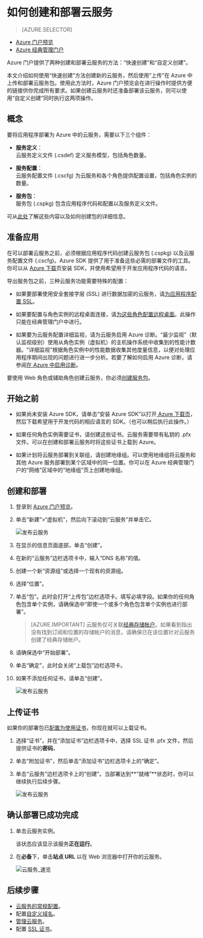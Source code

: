 <properties
	pageTitle="如何创建和部署云服务 | Azure"
	description="了解如何使用 Azure 门户创建和部署云服务。"
	services="cloud-services"
	documentationCenter=""
	authors="Thraka"
	manager="timlt"
	editor=""/>

<tags
	ms.service="cloud-services"
	ms.workload="tbd"
	ms.tgt_pltfrm="na"
	ms.devlang="na"
	ms.topic="article"
	ms.date="11/14/2016"
	wacn.date="12/05/2016"
	ms.author="adegeo"/>





# 如何创建和部署云服务

> [AZURE.SELECTOR]
- [Azure 门户预览](/documentation/articles/cloud-services-how-to-create-deploy-portal/)
- [Azure 经典管理门户](/documentation/articles/cloud-services-how-to-create-deploy/)

Azure 门户提供了两种创建和部署云服务的方法：“快速创建”和“自定义创建”。

本文介绍如何使用“快速创建”方法创建新的云服务，然后使用“上传”在 Azure 中上传和部署云服务包。使用此方法时，Azure 门户预览会在进行操作时提供方便的链接供你完成所有要求。如果创建云服务时还准备部署该云服务，则可以使用“自定义创建”同时执行这两项操作。


## 概念
要将应用程序部署为 Azure 中的云服务，需要以下三个组件：

- **服务定义**：  
  云服务定义文件 (.csdef) 定义服务模型，包括角色数量。

- **服务配置**：  
  云服务配置文件 (.cscfg) 为云服务和各个角色提供配置设置，包括角色实例的数量。

- **服务包**：  
  服务包 (.cspkg) 包含应用程序代码和配置以及服务定义文件。

可从[此处](/documentation/articles/cloud-services-model-and-package/)了解这些内容以及如何创建包的详细信息。

## 准备应用
在可以部署云服务之前，必须根据应用程序代码创建云服务包 (.cspkg) 以及云服务配置文件 (.cscfg)。Azure SDK 提供了用于准备这些必需的部署文件的工具。你可以从 [Azure 下载](/downloads/)页安装 SDK，并使用希望用于开发应用程序代码的语言。

导出服务包之前，三种云服务功能需要特殊的配置：

- 如果要部署使用安全套接字层 (SSL) 进行数据加密的云服务，请[为应用程序配置 SSL](/documentation/articles/cloud-services-configure-ssl-certificate-portal/#modify)。

- 如果要配置与角色实例的远程桌面连接，请[为这些角色配置远程桌面](/documentation/articles/cloud-services-role-enable-remote-desktop/)。此操作只能在经典管理门户中进行。

- 如果要为云服务配置详细监视，请为云服务启用 Azure 诊断。“最少监视”（默认监视级别）使用从角色实例（虚拟机）的主机操作系统中收集到的性能计数器。“详细监视”根据角色实例中的性能数据收集其他度量信息，以便对处理应用程序期间出现的问题进行进一步分析。若要了解如何启用 Azure 诊断，请参阅[在 Azure 中启用诊断](/documentation/articles/cloud-services-dotnet-diagnostics/)。

要使用 Web 角色或辅助角色创建云服务，你必须[创建服务包](/documentation/articles/cloud-services-model-and-package/#cspkg)。

## 开始之前

- 如果尚未安装 Azure SDK，请单击“安装 Azure SDK”以打开[ Azure 下载页](/downloads/)，然后下载希望用于开发代码的相应语言的 SDK。（也可以稍后执行此操作。）

- 如果任何角色实例需要证书，请创建这些证书。云服务需要带有私钥的 .pfx 文件。可以在创建和部署云服务时将这些证书上载到 Azure。

- 如果计划将云服务部署到关联组，请创建地缘组。可以使用地缘组将云服务和其他 Azure 服务部署到某个区域中的同一位置。你可以在 Azure 经典管理门户的“网络”区域中的“地缘组”页上创建地缘组。


## <a name="create-and-deploy"></a> 创建和部署

1. 登录到 [Azure 门户预览](https://portal.azure.cn)。
2. 单击“新建”>“虚拟机”，然后向下滚动到“云服务”并单击它。

    ![发布云服务](./media/cloud-services-how-to-create-deploy-portal/create-cloud-service.png)

3. 在显示的信息页面底部，单击“创建”。
4. 在新的“云服务”边栏选项卡中，输入“DNS 名称”的值。
5. 创建一个新“资源组”或选择一个现有的资源组。
6. 选择“位置”。
7. 单击“包”。此时会打开“上传包”边栏选项卡。填写必填字段。如果你的任何角色包含单个实例，请确保选中“即使一个或多个角色包含单个实例也进行部署”。

    > [AZURE.IMPORTANT]
    云服务仅可关联[经典存储帐户](/documentation/articles/resource-manager-deployment-model/)。如果看到指出没有找到订阅和位置的存储帐户的消息，请确保已在该位置针对云服务创建了经典存储帐户。

8. 请确保选中“开始部署”。
9. 单击“确定”，此时会关闭“上载包”边栏选项卡。
10. 如果不添加任何证书，请单击“创建”。

    ![发布云服务](./media/cloud-services-how-to-create-deploy-portal/select-package.png)

## 上传证书

如果你的部署包已[配置为使用证书](/documentation/articles/cloud-services-configure-ssl-certificate-portal/#modify)，你现在就可以上载证书。

1. 选择“证书”，并在“添加证书”边栏选项卡中，选择 SSL 证书 .pfx 文件，然后提供证书的**密码**，
2. 单击“附加证书”，然后单击“添加证书”边栏选项卡上的“确定”。
3. 单击“云服务”边栏选项卡上的“创建”。当部署达到**“就绪”**状态时，你可以继续执行后续步骤。

    ![发布云服务](./media/cloud-services-how-to-create-deploy-portal/attach-cert.png)


## 确认部署已成功完成

1. 单击云服务实例。

	该状态应该显示该服务**正在运行**。

2. 在**必备**下，单击**站点 URL** 以在 Web 浏览器中打开你的云服务。

    ![云服务\_速览](./media/cloud-services-how-to-create-deploy-portal/running.png)



## 后续步骤

* [云服务的常规配置](/documentation/articles/cloud-services-how-to-configure-portal/)。
* 配置[自定义域名](/documentation/articles/cloud-services-custom-domain-name-portal/)。
* [管理云服务](/documentation/articles/cloud-services-how-to-manage-portal/)。
* 配置 [SSL 证书](/documentation/articles/cloud-services-configure-ssl-certificate-portal/)。

<!---HONumber=Mooncake_1128_2016-->